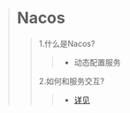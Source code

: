 ># Nacos
> > 1.什么是Nacos?
> > > * 动态配置服务
> > >
> > 2.如何和服务交互?
> > > * [详见](https://blog.csdn.net/InsistMlfy/article/details/105433717)
> > > 
>
